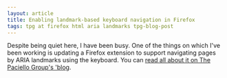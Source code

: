 ```yaml
---
layout: article
title: Enabling landmark-based keyboard navigation in Firefox
tags: tpg at firefox html aria landmarks tpg-blog-post
---
```


Despite being quiet here, I have been busy.  One of the things on which I've been working is updating a Firefox extension to support navigating pages by ARIA landmarks using the keyboard.  You can [read all about it on The Paciello Group's 'blog](http://blog.paciellogroup.com/2013/07/enabling-landmark-based-keyboard-navigation-in-firefox/).
